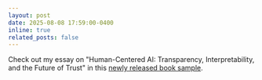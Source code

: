 ```yaml
---
layout: post
date: 2025-08-08 17:59:00-0400
inline: true
related_posts: false
---
```


Check out my essay on "Human-Centered AI: Transparency, Interpretability, and the Future of Trust" in this [newly released book sample](https://basira-lab.com/ai-the-good-the-bad-and-the-game-changer/).